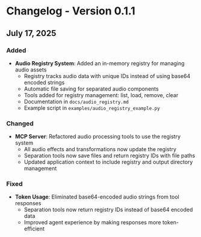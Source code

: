 # Changelog - Version 0.1.1

## July 17, 2025

### Added

- **Audio Registry System**: Added an in-memory registry for managing audio assets
  - Registry tracks audio data with unique IDs instead of using base64 encoded strings
  - Automatic file saving for separated audio components
  - Tools added for registry management: list, load, remove, clear
  - Documentation in `docs/audio_registry.md`
  - Example script in `examples/audio_registry_example.py`

### Changed

- **MCP Server**: Refactored audio processing tools to use the registry system
  - All audio effects and transformations now update the registry
  - Separation tools now save files and return registry IDs with file paths
  - Updated application context to include registry and output directory management

### Fixed

- **Token Usage**: Eliminated base64-encoded audio strings from tool responses
  - Separation tools now return registry IDs instead of base64 encoded data
  - Improved agent experience by making responses more token-efficient

